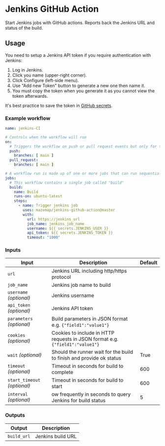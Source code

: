 # Jenkins GitHub Action

Start Jenkins jobs with GitHub actions. Reports back the Jenkins URL and status of the build.

## Usage

You need to setup a Jenkins API token if you require authentication with Jenkins:

1. Log in Jenkins.
2. Click you name (upper-right corner).
3. Click Configure (left-side menu).
4. Use "Add new Token" button to generate a new one then name it.
5. You must copy the token when you generate it as you cannot view the token afterwards.

It's best practice to save the token in [GitHub secrets](https://docs.github.com/en/actions/security-guides/encrypted-secrets).

### Example workflow

```yaml
name: jenkins-CI

# Controls when the workflow will run
on:
  # Triggers the workflow on push or pull request events but only for the main branch
  push:
    branches: [ main ]
  pull_request:
    branches: [ main ]

# A workflow run is made up of one or more jobs that can run sequentially or in parallel
jobs:
  # This workflow contains a single job called "build"
  build:
    name: Build
    runs-on: ubuntu-latest
    steps:
      - name: Trigger jenkins job
        uses: mazemap/jenkins-github-action@master
        with:
          url: https://jenkins_url
          job_name: jenkins_job_name
          username: ${{ secrets.JENKINS_USER }}
          api_token: ${{ secrets.JENKINS_TOKEN }}
          timeout: "1000"
```

### Inputs

| Input                                   | Description    | Default |
| ------------- | ------------- | ------------- |
| `url`  | Jenkins URL including http/https protocol  |  |
| `job_name` | Jenkins job name to build   | |
| `username` _(optional)_  | Jenkins username   | |
| `api_token` _(optional)_  | Jenkins API token   | |
| `parameters` _(optional)_  | Build parameters in JSON format e.g. `{"field1":"value1"}`   | |
| `cookies` _(optional)_  | Cookies to include in HTTP requests in JSON format e.g. `{"field1":"value1"}`   | |
| `wait` _(optional)_  | Should the runner wait for the build to finish and provide ok status   | True |
| `timeout` _(optional)_  | Timeout in seconds for build to complete   | 600 |
| `start_timeout` _(optional)_  | Timeout in seconds for build to start | 600 |
| `interval` _(optional)_  | ow frequently in seconds to query Jenkins for build status  | 5 |

### Outputs

| Output                                             | Description                                        |
|------------------------------------------------------|-----------------------------------------------|
| `build_url`  | Jenkins build URL  |

